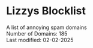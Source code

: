 # Lizzys Blocklist
A list of annoying spam domains<br>
Number of Domains: 185<br>
Last modified: 02-02-2025<br>
